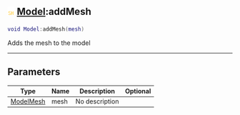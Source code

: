 ## ![shared](.gitbook/assets/shared.png) [Model](./readme/Model/README.md):addMesh

```lua
void Model:addMesh(mesh)
```

Adds the mesh to the model

------
## Parameters

| Type   | Name | Description | Optional |
| ------ | ---- | ----------- | -------: |
| [ModelMesh](./readme/ModelMesh/README.md) | mesh | No description |  |

